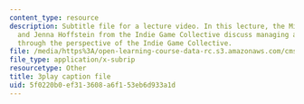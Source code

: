 ```yaml
---
content_type: resource
description: Subtitle file for a lecture video. In this lecture, the Michael Carriere
  and Jenna Hoffstein from the Indie Game Collective discuss managing a game studio,
  through the perspective of the Indie Game Collective.
file: /media/https%3A/open-learning-course-data-rc.s3.amazonaws.com/cms-611j-creating-video-games-fall-2014/5f0220b0ef313608a6f153eb6d933a1d_knqdOcWTM.srt
file_type: application/x-subrip
resourcetype: Other
title: 3play caption file
uid: 5f0220b0-ef31-3608-a6f1-53eb6d933a1d
---
```

